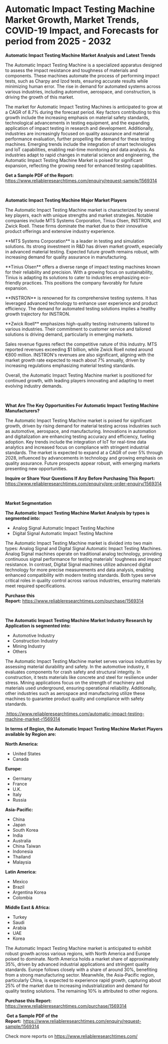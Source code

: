 <p><h1>Automatic Impact Testing Machine Market Growth, Market Trends, COVID-19 Impact, and Forecasts for period from 2025 - 2032</h1></p><p><strong>Automatic Impact Testing Machine Market Analysis and Latest Trends</strong></p>
<p><p>The Automatic Impact Testing Machine is a specialized apparatus designed to assess the impact resistance and toughness of materials and components. These machines automate the process of performing impact tests, such as Charpy and Izod tests, ensuring accurate results while minimizing human error. The rise in demand for automated systems across various industries, including automotive, aerospace, and construction, is driving the growth of this market.</p><p>The market for Automatic Impact Testing Machines is anticipated to grow at a CAGR of 8.7% during the forecast period. Key factors contributing to this growth include the increasing emphasis on material safety standards, technological advancements in testing equipment, and the expanding application of impact testing in research and development. Additionally, industries are increasingly focused on quality assurance and material performance evaluation, further propelling the demand for these testing machines. Emerging trends include the integration of smart technologies and IoT capabilities, enabling real-time monitoring and data analysis. As industries adapt to rapid changes in material science and engineering, the Automatic Impact Testing Machine Market is poised for significant expansion, reflecting the growing need for enhanced testing capabilities.</p></p>
<p><strong>Get a Sample PDF of the Report:&nbsp;</strong> <a href="https://www.reliableresearchtimes.com/enquiry/request-sample/1569314?utm_campaign=2999&utm_medium=2&utm_source=Github&utm_content=ia&utm_term=09042025&utm_id=automatic-impact-testing-machine">https://www.reliableresearchtimes.com/enquiry/request-sample/1569314</a></p>
<p>&nbsp;</p>
<p><strong>Automatic Impact Testing Machine Major Market Players</strong></p>
<p><p>The Automatic Impact Testing Machine market is characterized by several key players, each with unique strengths and market strategies. Notable companies include MTS Systems Corporation, Tinius Olsen, INSTRON, and Zwick Roell. These firms dominate the market due to their innovative product offerings and extensive industry experience.</p><p>**MTS Systems Corporation** is a leader in testing and simulation solutions. Its strong investment in R&D has driven market growth, especially in advanced material testing. Expected future growth remains robust, with increasing demand for quality assurance in manufacturing.</p><p>**Tinius Olsen** offers a diverse range of impact testing machines known for their reliability and precision. With a growing focus on sustainability, Tinius is adapting its solutions to cater to industries emphasizing eco-friendly practices. This positions the company favorably for future expansion.</p><p>**INSTRON** is renowned for its comprehensive testing systems. It has leveraged advanced technology to enhance user experience and product efficiency. The demand for automated testing solutions implies a healthy growth trajectory for INSTRON.</p><p>**Zwick Roell** emphasizes high-quality testing instruments tailored to various industries. Their commitment to customer service and tailored solutions is driving demand, particularly in emerging markets.</p><p>Sales revenue figures reflect the competitive nature of this industry. MTS reported revenues exceeding $1 billion, while Zwick Roell noted around €800 million. INSTRON's revenues are also significant, aligning with the market growth rate expected to reach about 7% annually, driven by increasing regulations emphasizing material testing standards.</p><p>Overall, the Automatic Impact Testing Machine market is positioned for continued growth, with leading players innovating and adapting to meet evolving industry demands.</p></p>
<p>&nbsp;</p>
<p><strong>What Are The Key Opportunities For Automatic Impact Testing Machine Manufacturers?</strong></p>
<p><p>The Automatic Impact Testing Machine market is poised for significant growth, driven by rising demand for material testing across industries such as automotive, aerospace, and manufacturing. Innovations in automation and digitalization are enhancing testing accuracy and efficiency, fueling adoption. Key trends include the integration of IoT for real-time data analytics and increased focus on compliance with stringent industrial standards. The market is expected to expand at a CAGR of over 5% through 2028, influenced by advancements in technology and growing emphasis on quality assurance. Future prospects appear robust, with emerging markets presenting new opportunities.</p></p>
<p><strong>Inquire or Share Your Questions If Any Before Purchasing This Report:</strong> <a href="https://www.reliableresearchtimes.com/enquiry/pre-order-enquiry/1569314?utm_campaign=2999&utm_medium=2&utm_source=Github&utm_content=ia&utm_term=09042025&utm_id=automatic-impact-testing-machine">https://www.reliableresearchtimes.com/enquiry/pre-order-enquiry/1569314</a></p>
<p>&nbsp;</p>
<p><strong>Market Segmentation</strong></p>
<p><strong>The Automatic Impact Testing Machine Market Analysis by types is segmented into:</strong></p>
<p><ul><li>Analog Signal Automatic Impact Testing Machine</li><li>Digital Signal Automatic Impact Testing Machine</li></ul></p>
<p><p>The Automatic Impact Testing Machine market is divided into two main types: Analog Signal and Digital Signal Automatic Impact Testing Machines. Analog Signal machines operate on traditional analog technology, providing continuous signal performance for testing materials' toughness and impact resistance. In contrast, Digital Signal machines utilize advanced digital technology for more precise measurements and data analysis, enabling enhanced compatibility with modern testing standards. Both types serve critical roles in quality control across various industries, ensuring materials meet required specifications.</p></p>
<p><strong>Purchase this Report:&nbsp;</strong><a href="https://www.reliableresearchtimes.com/purchase/1569314?utm_campaign=2999&utm_medium=2&utm_source=Github&utm_content=ia&utm_term=09042025&utm_id=automatic-impact-testing-machine">https://www.reliableresearchtimes.com/purchase/1569314</a></p>
<p>&nbsp;</p>
<p><strong>The Automatic Impact Testing Machine Market Industry Research by Application is segmented into:</strong></p>
<p><ul><li>Automotive Industry</li><li>Construction Industry</li><li>Mining Industry</li><li>Others</li></ul></p>
<p><p>The Automatic Impact Testing Machine market serves various industries by assessing material durability and safety. In the automotive industry, it evaluates components for crash safety and structural integrity. In construction, it tests materials like concrete and steel for resilience under stress. Mining applications focus on the strength of machinery and materials used underground, ensuring operational reliability. Additionally, other industries such as aerospace and manufacturing utilize these machines to guarantee product quality and compliance with safety standards.</p></p>
<p><a href="https://www.reliableresearchtimes.com/automatic-impact-testing-machine-market-r1569314?utm_campaign=2999&utm_medium=2&utm_source=Github&utm_content=ia&utm_term=09042025&utm_id=automatic-impact-testing-machine">&nbsp;https://www.reliableresearchtimes.com/automatic-impact-testing-machine-market-r1569314</a></p>
<p><strong>In terms of Region, the Automatic Impact Testing Machine Market Players available by Region are:</strong></p>
<p>
    <p> <strong> North America: </strong>
        <ul>
            <li>United States</li>
            <li>Canada</li>
        </ul>
        </p> 
    <p> <strong> Europe: </strong>
        <ul>
            <li>Germany</li>
            <li>France</li>
            <li>U.K.</li>
            <li>Italy</li>
            <li>Russia</li>
        </ul>
        </p> 
    <p> <strong> Asia-Pacific: </strong>
        <ul>
            <li>China</li>
            <li>Japan</li>
            <li>South Korea</li>
            <li>India</li>
            <li>Australia</li>
            <li>China Taiwan</li>
            <li>Indonesia</li>
            <li>Thailand</li>
            <li>Malaysia</li>
        </ul>
        </p> 
    <p> <strong> Latin America: </strong>
        <ul>
            <li>Mexico</li>
            <li>Brazil</li>
            <li>Argentina Korea</li>
            <li>Colombia</li>
        </ul>
        </p> 
    <p> <strong> Middle East & Africa: </strong>
        <ul>
            <li>Turkey</li>
            <li>Saudi</li>
            <li>Arabia</li>
            <li>UAE</li>
            <li>Korea</li>
        </ul>
    </p>
    </p>
<p><p>The Automatic Impact Testing Machine market is anticipated to exhibit robust growth across various regions, with North America and Europe poised to dominate. North America holds a market share of approximately 35%, driven by advanced industrial applications and stringent quality standards. Europe follows closely with a share of around 30%, benefiting from a strong manufacturing sector. Meanwhile, the Asia-Pacific region, particularly China, is expected to experience rapid growth, capturing about 25% of the market due to increasing industrialization and demand for quality testing solutions. The remaining 10% is attributed to other regions.</p></p>
<p><strong>Purchase this Report: </strong><a href="https://www.reliableresearchtimes.com/purchase/1569314?utm_campaign=2999&utm_medium=2&utm_source=Github&utm_content=ia&utm_term=09042025&utm_id=automatic-impact-testing-machine">https://www.reliableresearchtimes.com/purchase/1569314</a></p>
<p>&nbsp;<strong>Get a Sample PDF of the Report:&nbsp;&nbsp;</strong><a href="https://www.reliableresearchtimes.com/enquiry/request-sample/1569314?utm_campaign=2999&utm_medium=2&utm_source=Github&utm_content=ia&utm_term=09042025&utm_id=automatic-impact-testing-machine">https://www.reliableresearchtimes.com/enquiry/request-sample/1569314</a></p>
<p><strong></strong></p>
<p>Check more reports on <a href="https://www.reliableresearchtimes.com/?utm_campaign=2999&utm_medium=2&utm_source=Github&utm_content=ia&utm_term=09042025&utm_id=automatic-impact-testing-machine">https://www.reliableresearchtimes.com/</a></p>